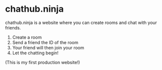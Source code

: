 # chathub.ninja

chathub.ninja is a website where you can create rooms and chat with your friends.

1. Create a room
2. Send a friend the ID of the room
3. Your friend will then join your room
4. Let the chatting begin!

(This is my first production website!)
